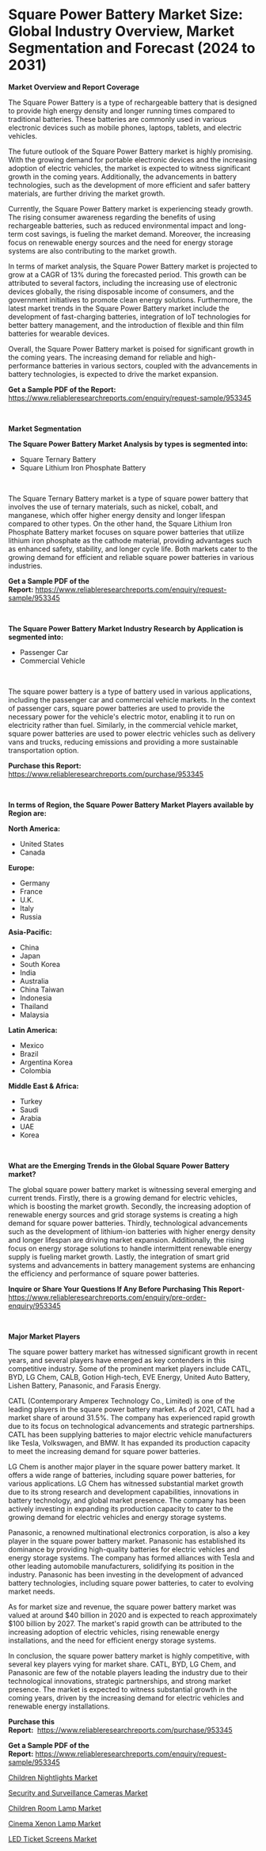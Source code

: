 <p><h1>Square Power Battery Market Size: Global Industry Overview, Market Segmentation and Forecast (2024 to 2031)</h1></p><p><strong>Market Overview and Report Coverage</strong></p>
<p><p>The Square Power Battery is a type of rechargeable battery that is designed to provide high energy density and longer running times compared to traditional batteries. These batteries are commonly used in various electronic devices such as mobile phones, laptops, tablets, and electric vehicles.</p><p>The future outlook of the Square Power Battery market is highly promising. With the growing demand for portable electronic devices and the increasing adoption of electric vehicles, the market is expected to witness significant growth in the coming years. Additionally, the advancements in battery technologies, such as the development of more efficient and safer battery materials, are further driving the market growth.</p><p>Currently, the Square Power Battery market is experiencing steady growth. The rising consumer awareness regarding the benefits of using rechargeable batteries, such as reduced environmental impact and long-term cost savings, is fueling the market demand. Moreover, the increasing focus on renewable energy sources and the need for energy storage systems are also contributing to the market growth.</p><p>In terms of market analysis, the Square Power Battery market is projected to grow at a CAGR of 13% during the forecasted period. This growth can be attributed to several factors, including the increasing use of electronic devices globally, the rising disposable income of consumers, and the government initiatives to promote clean energy solutions. Furthermore, the latest market trends in the Square Power Battery market include the development of fast-charging batteries, integration of IoT technologies for better battery management, and the introduction of flexible and thin film batteries for wearable devices.</p><p>Overall, the Square Power Battery market is poised for significant growth in the coming years. The increasing demand for reliable and high-performance batteries in various sectors, coupled with the advancements in battery technologies, is expected to drive the market expansion.</p></p>
<p><strong>Get a Sample PDF of the Report:</strong> <a href="https://www.reliableresearchreports.com/enquiry/request-sample/953345">https://www.reliableresearchreports.com/enquiry/request-sample/953345</a></p>
<p>&nbsp;</p>
<p><strong>Market Segmentation</strong></p>
<p><strong>The Square Power Battery Market Analysis by types is segmented into:</strong></p>
<p><ul><li>Square Ternary Battery</li><li>Square Lithium Iron Phosphate Battery</li></ul></p>
<p>&nbsp;</p>
<p><p>The Square Ternary Battery market is a type of square power battery that involves the use of ternary materials, such as nickel, cobalt, and manganese, which offer higher energy density and longer lifespan compared to other types. On the other hand, the Square Lithium Iron Phosphate Battery market focuses on square power batteries that utilize lithium iron phosphate as the cathode material, providing advantages such as enhanced safety, stability, and longer cycle life. Both markets cater to the growing demand for efficient and reliable square power batteries in various industries.</p></p>
<p><strong>Get a Sample PDF of the Report:</strong>&nbsp;<a href="https://www.reliableresearchreports.com/enquiry/request-sample/953345">https://www.reliableresearchreports.com/enquiry/request-sample/953345</a></p>
<p>&nbsp;</p>
<p><strong>The Square Power Battery Market Industry Research by Application is segmented into:</strong></p>
<p><ul><li>Passenger Car</li><li>Commercial Vehicle</li></ul></p>
<p>&nbsp;</p>
<p><p>The square power battery is a type of battery used in various applications, including the passenger car and commercial vehicle markets. In the context of passenger cars, square power batteries are used to provide the necessary power for the vehicle's electric motor, enabling it to run on electricity rather than fuel. Similarly, in the commercial vehicle market, square power batteries are used to power electric vehicles such as delivery vans and trucks, reducing emissions and providing a more sustainable transportation option.</p></p>
<p><strong>Purchase this Report:</strong>&nbsp; <a href="https://www.reliableresearchreports.com/purchase/953345">https://www.reliableresearchreports.com/purchase/953345</a></p>
<p>&nbsp;</p>
<p><strong>In terms of Region, the Square Power Battery Market Players available by Region are:</strong></p>
<p>
    <p> <strong> North America: </strong>
        <ul>
            <li>United States</li>
            <li>Canada</li>
        </ul>
        </p> 
    <p> <strong> Europe: </strong>
        <ul>
            <li>Germany</li>
            <li>France</li>
            <li>U.K.</li>
            <li>Italy</li>
            <li>Russia</li>
        </ul>
        </p> 
    <p> <strong> Asia-Pacific: </strong>
        <ul>
            <li>China</li>
            <li>Japan</li>
            <li>South Korea</li>
            <li>India</li>
            <li>Australia</li>
            <li>China Taiwan</li>
            <li>Indonesia</li>
            <li>Thailand</li>
            <li>Malaysia</li>
        </ul>
        </p> 
    <p> <strong> Latin America: </strong>
        <ul>
            <li>Mexico</li>
            <li>Brazil</li>
            <li>Argentina Korea</li>
            <li>Colombia</li>
        </ul>
        </p> 
    <p> <strong> Middle East & Africa: </strong>
        <ul>
            <li>Turkey</li>
            <li>Saudi</li>
            <li>Arabia</li>
            <li>UAE</li>
            <li>Korea</li>
        </ul>
    </p>
    </p>
<p>&nbsp;</p>
<p><strong>What are the Emerging Trends in the Global Square Power Battery market?</strong></p>
<p><p>The global square power battery market is witnessing several emerging and current trends. Firstly, there is a growing demand for electric vehicles, which is boosting the market growth. Secondly, the increasing adoption of renewable energy sources and grid storage systems is creating a high demand for square power batteries. Thirdly, technological advancements such as the development of lithium-ion batteries with higher energy density and longer lifespan are driving market expansion. Additionally, the rising focus on energy storage solutions to handle intermittent renewable energy supply is fueling market growth. Lastly, the integration of smart grid systems and advancements in battery management systems are enhancing the efficiency and performance of square power batteries.</p></p>
<p><strong>Inquire or Share Your Questions If Any Before Purchasing This Report</strong>- <a href="https://www.reliableresearchreports.com/enquiry/pre-order-enquiry/953345">https://www.reliableresearchreports.com/enquiry/pre-order-enquiry/953345</a></p>
<p>&nbsp;</p>
<p><strong>Major Market Players</strong></p>
<p><p>The square power battery market has witnessed significant growth in recent years, and several players have emerged as key contenders in this competitive industry. Some of the prominent market players include CATL, BYD, LG Chem, CALB, Gotion High-tech, EVE Energy, United Auto Battery, Lishen Battery, Panasonic, and Farasis Energy.</p><p>CATL (Contemporary Amperex Technology Co., Limited) is one of the leading players in the square power battery market. As of 2021, CATL had a market share of around 31.5%. The company has experienced rapid growth due to its focus on technological advancements and strategic partnerships. CATL has been supplying batteries to major electric vehicle manufacturers like Tesla, Volkswagen, and BMW. It has expanded its production capacity to meet the increasing demand for square power batteries.</p><p>LG Chem is another major player in the square power battery market. It offers a wide range of batteries, including square power batteries, for various applications. LG Chem has witnessed substantial market growth due to its strong research and development capabilities, innovations in battery technology, and global market presence. The company has been actively investing in expanding its production capacity to cater to the growing demand for electric vehicles and energy storage systems.</p><p>Panasonic, a renowned multinational electronics corporation, is also a key player in the square power battery market. Panasonic has established its dominance by providing high-quality batteries for electric vehicles and energy storage systems. The company has formed alliances with Tesla and other leading automobile manufacturers, solidifying its position in the industry. Panasonic has been investing in the development of advanced battery technologies, including square power batteries, to cater to evolving market needs.</p><p>As for market size and revenue, the square power battery market was valued at around $40 billion in 2020 and is expected to reach approximately $100 billion by 2027. The market's rapid growth can be attributed to the increasing adoption of electric vehicles, rising renewable energy installations, and the need for efficient energy storage systems.</p><p>In conclusion, the square power battery market is highly competitive, with several key players vying for market share. CATL, BYD, LG Chem, and Panasonic are few of the notable players leading the industry due to their technological innovations, strategic partnerships, and strong market presence. The market is expected to witness substantial growth in the coming years, driven by the increasing demand for electric vehicles and renewable energy installations.</p></p>
<p><strong>Purchase this Report:</strong>&nbsp;&nbsp;<a href="https://www.reliableresearchreports.com/purchase/953345">https://www.reliableresearchreports.com/purchase/953345</a></p>
<p></p>
<p><strong>Get a Sample PDF of the Report:</strong>&nbsp;<a href="https://www.reliableresearchreports.com/enquiry/request-sample/953345">https://www.reliableresearchreports.com/enquiry/request-sample/953345</a></p>
<p><p><a href="https://github.com/JameTravis/Market-Research-Report-List-3/blob/main/children-nightlights-market.md">Children Nightlights Market</a></p><p><a href="https://github.com/jhcraigie/Market-Research-Report-List-1/blob/main/security-and-surveillance-cameras-market.md">Security and Surveillance Cameras Market</a></p><p><a href="https://github.com/RichRobinson5/Market-Research-Report-List-3/blob/main/children-room-lamp-market.md">Children Room Lamp Market</a></p><p><a href="https://github.com/chartsaturn/Market-Research-Report-List-1/blob/main/cinema-xenon-lamp-market.md">Cinema Xenon Lamp Market</a></p><p><a href="https://github.com/Triciasol/Market-Research-Report-List-1/blob/main/led-ticket-screens-market.md">LED Ticket Screens Market</a></p></p>
